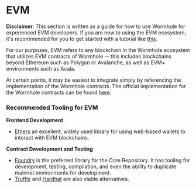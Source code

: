# EVM

**Disclaimer**: This section is written as a guide for how to use Wormhole for experienced EVM developers. If you are new to using the EVM ecosystem, it's recommended for you to get started with a tutorial like [this](https://ethereum.org/en/developers/docs/intro-to-ethereum/).

For our purposes, EVM refers to any blockchain in the Wormhole ecosystem that utilizes EVM contracts of Wormhole -- this includes blockchains beyond Ethereum such as Polygon or Avalanche, as well as EVM+ environments such as Acala.

At certain points, it may be easiest to integrate simply by referencing the implementation of the Wormhole contracts. The official implementation for the Wormhole contracts can be found [here](https://github.com/wormhole-foundation/wormhole/tree/dev.v2/ethereum).

### Recommended Tooling for EVM

**Frontend Development**

- [Ethers](https://docs.ethers.io/v5/) an excellent, widely used library for using web-based wallets to interact with EVM blockchains.

**Contract Development and Testing**

- [Foundry](https://github.com/foundry-rs/foundry) is the preferred library for the Core Repository. It has tooling for development, testing, compilation, and even the ability to duplicate mainnet environments for development.
- [Truffle](https://trufflesuite.com/) and [Hardhat](https://hardhat.org/) are also viable alternatives.
